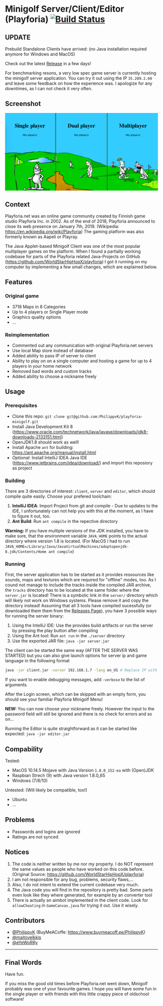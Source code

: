 # Minigolf Server/Client/Editor (Playforia) [![Build Status](https://travis-ci.org/philonata/playforia-minigolf.svg?branch=master)](https://travis-ci.org/philonata/playforia-minigolf)

## UPDATE

Prebuild Standalone Clients have arrived: (no Java installation required anymore for Windows and MacOS)

Check out the latest [Release](https://github.com/PhilippvK/playforia-minigolf/releases) in a few days! 

For benchmarking resons, a very low spec game server is currently hosting the minigolf server application. You can try it out using the IP `35.209.2.60` and leave some feedback on how the experience was. I apologize for any downtimes, as I can not check it very often.

## Screenshot

![Original Playforia Minigolf Main Menu](screenshot.png)

## Context

Playforia.net was an online game community created by Finnish game studio Playforia Inc. in 2002. As of the end of 2018, Playforia announced to close its web presence on January 7th, 2019. (Wikipedia: https://en.wikipedia.org/wiki/Playforia)
The gaming platform was also formerly known as Aapeli or Playray.

The Java Applet-based Minigolf Client was one of the most popular multiplayer games on the platform. When I found a partially working codebase for parts of the Playforia related Java-Projects on GitHub (https://github.com/WorldStarHipHopX/playforia) I got it running on my computer by implementing a few small changes, which are explained below.

## Features

### Original game
- 3718 Maps in 8 Categories
- Up to 4 players or Single Player mode
- Graphics quality options
- ...

### Reimplementation
- Commented out any communication with original Playforia.net servers
- Use local Map store instead of database
- Added ability to pass IP of server to client
- Ability to play on on a single computer and hosting a game for up to 4 players in your home network
- Removed bad words and custom tracks
- Added ability to choose a nickname freely

## Usage

### Prerequisites
- Clone this repo: `git clone git@github.com:PhilippvK/playforia-minigolf.git`
- Install Java Development Kit 8 (https://www.oracle.com/technetwork/java/javase/downloads/jdk8-downloads-2133151.html)
- OpenJDK1.8 should work as well!
- Install Apache `ant` for building: https://ant.apache.org/manual/install.html
- *Optional:* Install IntelliJ IDEA Java IDE (https://www.jetbrains.com/idea/download/) and import this reposiory as project 

### Building

There are 3 directories of interest: `client`, `server` and `editor`, which should compile quite easily.
Choose your prefered toolchain:
1. **IntelliJ IDEA**: Import Project from git and compile - Due to updates to the IDE, I unfortunately can not help you with this at the moment, as I have to figure it out, too.
2. **Ant Build**: Run `ant compile` in the repective directory

**Warning:** If you have multiple versions of the JDK installed, you have to make sure, that the environment variable `JAVA_HOME` points to the actual directory where version 1.8 is located. (For MacOS I had to run `JAVA_HOME=/Library/Java/JavaVirtualMachines/adoptopenjdk-8.jdk/Contents/Home ant compile`)

### Running

First, the server application has to be started as it provides ressources like sounds, maps and textures which are required for "offline" modes, too.
As I cound not manage to include the tracks inside the compiled JAR archive, the `tracks` directory has to be located at the same folder where the `server.jar` is located! There is a symbolic link in the `server/` directory which will likely not work on Windows systems. Please remove it and copy the directory instead!
Assuming that all 3 tools have compiled sucessfully (or downloaded them them from the [Releases Page](https://github.com/PhilippvK/playforia-minigolf/releases)), you have 3 possible ways for running the server binary:
1. Using the IntelliJ IDE: Use the provides build artifacts or run the server by pressing the play button after compiling
2. Using the Ant tool: Run `ant run` in the `./server` directory
3. Use the exported JAR file: `java -jar server.jar`

The client can be started the same way (AFTER THE SERVER WAS STARTED) but you can also give launch options for server ip and game language in the following format

```bash
java -jar client.jar -server 192.168.1.7 -lang en_US # Replace IP with the one of your server (which you can find out by using for example `ifconfig`/`ipconfig`) and lang with en_US, fi_FI or sv_SE
```

If you want to enable debugging messages, add `-verbose` to the list of arguments.

After the Login screen, which can be skipped with an empty form, you should see your familiar Playforia Minigolf Menu!

**NEW:** You can now choose your nickname freely. However the input to the password field will still be ignored and there is no check for errors and so on...

Running the Editor is quite straightforward as it can be started like expected: `java -jar editor.jar`

## Compability

Tested:
- MacOS 10.14.5 Mojave with Java Version `1.8.0_152-ea` with (Open)JDK
- Raspbian Strech (9) with Java version 1.8.0\_65
- Windows (7/8/10)

Untested: (Will likely be compatible, too!)
- Ubuntu
- ...

## Problems
- Passwords and logins are ignored
- Ratings are not synced

## Notices

1. The code is neither written by me nor my property. I do NOT represent the same values as people who have worked on this code before. (Original Source: https://github.com/WorldStarHipHopX/playforia)
2. I am not responsible for any bug, problems, security flaws,...
3. Also, I do not intent to extend the current codebase very much.
4. The Java code you will find in the repository is pretty bad. Some parts even look like they where generated, for example by an converter tool
5. There is actually an aimbot implemented in the client code. Look for `allowCheating` in `GameCanvas.java` for trying it out. Use it wisely.

## Contributors

- [@PhilippvK](https://github.com/PhilippvK) (BuyMeACoffe: https://www.buymeacoff.ee/PhilippvK)
- [@maitovelkkis](https://github.com/maitovelkkis)
- [@eYeWoRRy](https://github.com/eYeWoRRy)

---

## Final Words

Have fun.

If you miss the good old times before Playforia.net went down, Minigolf probably was one of your favourite games. I hope you will have some fun in the single player or with friends with this  little crappy piece of oldschool software!
